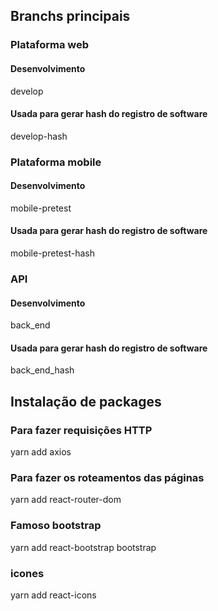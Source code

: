 ## Branchs principais

### Plataforma web
#### Desenvolvimento
develop
#### Usada para gerar hash do registro de software
develop-hash

### Plataforma mobile
#### Desenvolvimento
mobile-pretest
#### Usada para gerar hash do registro de software
mobile-pretest-hash

### API
#### Desenvolvimento
back_end
#### Usada para gerar hash do registro de software
back_end_hash

## Instalação de packages

### Para fazer requisições HTTP
yarn add axios

### Para fazer os roteamentos das páginas
yarn add react-router-dom

### Famoso bootstrap
yarn add react-bootstrap bootstrap

### icones
yarn add react-icons
